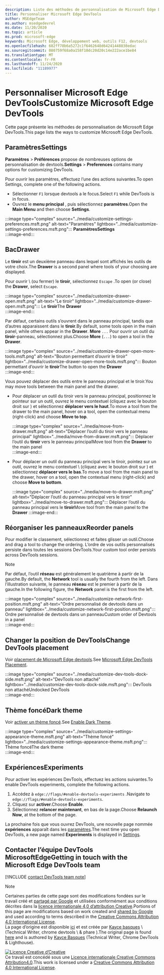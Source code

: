 ```yaml
---
description: Liste des méthodes de personnalisation de Microsoft Edge DevTools
title: Personnaliser Microsoft Edge DevTools
author: MSEdgeTeam
ms.author: msedgedevrel
ms.date: 11/20/2020
ms.topic: article
ms.prod: microsoft-edge
keywords: Microsoft Edge, développement web, outils F12, devtools
ms.openlocfilehash: 682ff78b6a5272c1f6462648d64241448838edac
ms.sourcegitcommit: 080759f68a0a158f10dc20d20c14e222ace1be84
ms.translationtype: MT
ms.contentlocale: fr-FR
ms.lasthandoff: 11/24/2020
ms.locfileid: "11189977"
---
```

<!-- Copyright Kayce Basques 

   Licensed under the Apache License, Version 2.0 (the "License");
   you may not use this file except in compliance with the License.
   You may obtain a copy of the License at

       https://www.apache.org/licenses/LICENSE-2.0

   Unless required by applicable law or agreed to in writing, software
   distributed under the License is distributed on an "AS IS" BASIS,
   WITHOUT WARRANTIES OR CONDITIONS OF ANY KIND, either express or implied.
   See the License for the specific language governing permissions and
   limitations under the License.  -->

# <span data-ttu-id="02d94-104">Personnaliser Microsoft Edge DevTools</span><span class="sxs-lookup"><span data-stu-id="02d94-104">Customize Microsoft Edge DevTools</span></span>  

<span data-ttu-id="02d94-105">Cette page présente les méthodes de personnalisation de Microsoft Edge DevTools.</span><span class="sxs-lookup"><span data-stu-id="02d94-105">This page lists the ways to customize Microsoft Edge DevTools.</span></span>  

## <span data-ttu-id="02d94-106">Paramètres</span><span class="sxs-lookup"><span data-stu-id="02d94-106">Settings</span></span>  

<span data-ttu-id="02d94-107">**Paramètres**  >  **Préférences** propose de nombreuses options de personnalisation de devtools.</span><span class="sxs-lookup"><span data-stu-id="02d94-107">**Settings** > **Preferences** contains many options for customizing DevTools.</span></span>  

<span data-ttu-id="02d94-108">Pour ouvrir les paramètres, effectuez l’une des actions suivantes.</span><span class="sxs-lookup"><span data-stu-id="02d94-108">To open Settings, complete one of the following actions.</span></span>  

*   <span data-ttu-id="02d94-109">Sélectionner `F1` lorsque devtools a le focus.</span><span class="sxs-lookup"><span data-stu-id="02d94-109">Select `F1` while DevTools is in focus.</span></span>  
*   <span data-ttu-id="02d94-110">Ouvrez le **menu principal** , puis sélectionnez **paramètres**.</span><span class="sxs-lookup"><span data-stu-id="02d94-110">Open the **Main Menu** and then choose **Settings**.</span></span>  
    
:::image type="complex" source="../media/customize-settings-preferences.msft.png" alt-text="Paramètres" lightbox="../media/customize-settings-preferences.msft.png":::
   **<span data-ttu-id="02d94-112">Paramètres</span><span class="sxs-lookup"><span data-stu-id="02d94-112">Settings</span></span>**  
:::image-end:::  

## <span data-ttu-id="02d94-113">Bac</span><span class="sxs-lookup"><span data-stu-id="02d94-113">Drawer</span></span>  

<span data-ttu-id="02d94-114">Le **tiroir** est un deuxième panneau dans lequel sont affichés les outils de votre choix.</span><span class="sxs-lookup"><span data-stu-id="02d94-114">The **Drawer** is a second panel where tools of your choosing are displayed.</span></span>  

<span data-ttu-id="02d94-115">Pour ouvrir \ (ou fermer) le **tiroir**, sélectionnez `Escape` .</span><span class="sxs-lookup"><span data-stu-id="02d94-115">To open \(or close\) the **Drawer**, select `Escape`.</span></span>  

:::image type="complex" source="../media/customize-drawer-open.msft.png" alt-text="Le tiroir" lightbox="../media/customize-drawer-open.msft.png":::
   <span data-ttu-id="02d94-117">Le **tiroir**</span><span class="sxs-lookup"><span data-stu-id="02d94-117">The **Drawer**</span></span>  
:::image-end:::  

<span data-ttu-id="02d94-118">Par défaut, certains outils s’ouvrent dans le panneau principal, tandis que d’autres apparaissent dans le **tiroir**.</span><span class="sxs-lookup"><span data-stu-id="02d94-118">By default, some tools open in the main panel, while others appear in the **Drawer**.</span></span>  <span data-ttu-id="02d94-119">**More** `...` Pour ouvrir un outil du **tiroir**-panneau, sélectionnez plus.</span><span class="sxs-lookup"><span data-stu-id="02d94-119">Choose **More** \(`...`) to open a tool in the **Drawer**.</span></span>  

:::image type="complex" source="../media/customize-drawer-open-more-tools.msft.png" alt-text="Bouton permettant d’ouvrir le tiroir" lightbox="../media/customize-drawer-open-more-tools.msft.png":::
   <span data-ttu-id="02d94-121">Bouton permettant d’ouvrir le **tiroir**</span><span class="sxs-lookup"><span data-stu-id="02d94-121">The button to open the **Drawer**</span></span>  
:::image-end:::  

<span data-ttu-id="02d94-122">Vous pouvez déplacer des outils entre le panneau principal et le tiroir.</span><span class="sxs-lookup"><span data-stu-id="02d94-122">You may move tools between the main panel and the drawer.</span></span>  

*   <span data-ttu-id="02d94-123">Pour déplacer un outil du tiroir vers le panneau principal, positionnez le pointeur sur un outil, ouvrez le menu contextuel (cliquez avec le bouton droit sur \) et sélectionnez **déplacer vers le haut**.</span><span class="sxs-lookup"><span data-stu-id="02d94-123">To move a tool from the drawer to the main panel, hover on a tool, open the contextual menu \(right-click\) and choose **Move to top**.</span></span>  
    
    :::image type="complex" source="../media/move-from-drawer.msft.png" alt-text="Déplacer l’outil du tiroir vers le panneau principal" lightbox="../media/move-from-drawer.msft.png":::
       <span data-ttu-id="02d94-125">Déplacer l’outil du **tiroir** vers le panneau principal</span><span class="sxs-lookup"><span data-stu-id="02d94-125">Move tool from the **Drawer** to the main panel</span></span>  
    :::image-end:::  
    
*   <span data-ttu-id="02d94-126">Pour déplacer un outil du panneau principal vers le tiroir, pointez sur un outil, ouvrez le menu contextuel \ (cliquez avec le bouton droit sur \) et sélectionnez **déplacer vers le bas**.</span><span class="sxs-lookup"><span data-stu-id="02d94-126">To move a tool from the main panel to the drawer, hover on a tool, open the contextual menu \(right-click\) and choose **Move to bottom**.</span></span>  
    
    :::image type="complex" source="../media/move-to-drawer.msft.png" alt-text="Déplacer l’outil du panneau principal vers le tiroir" lightbox="../media/move-to-drawer.msft.png":::
       <span data-ttu-id="02d94-128">Déplacer l’outil du panneau principal vers le **tiroir**</span><span class="sxs-lookup"><span data-stu-id="02d94-128">Move tool from the main panel to the **Drawer**</span></span>
    :::image-end:::  
    

## <span data-ttu-id="02d94-129">Réorganiser les panneaux</span><span class="sxs-lookup"><span data-stu-id="02d94-129">Reorder panels</span></span>  

<span data-ttu-id="02d94-130">Pour modifier le classement, sélectionnez et faites glisser un outil.</span><span class="sxs-lookup"><span data-stu-id="02d94-130">Choose and drag a tool to change the ordering.</span></span>  <span data-ttu-id="02d94-131">L’ordre de vos outils personnalisés persiste dans toutes les sessions DevTools.</span><span class="sxs-lookup"><span data-stu-id="02d94-131">Your custom tool order persists across DevTools sessions.</span></span>  

> [!NOTE]
> <span data-ttu-id="02d94-132">Par défaut, l’outil **réseau** est généralement le quatrième à partir de la gauche.</span><span class="sxs-lookup"><span data-stu-id="02d94-132">By default, the **Network** tool is usually the fourth from the left.</span></span>  <span data-ttu-id="02d94-133">Dans l’illustration suivante, le panneau **réseau** est le premier à partir de la gauche.</span><span class="sxs-lookup"><span data-stu-id="02d94-133">In the following figure, the **Network** panel is the first from the left.</span></span>  

:::image type="complex" source="../media/customize-network-first-position.msft.png" alt-text="Ordre personnalisé de devtools dans un panneau" lightbox="../media/customize-network-first-position.msft.png":::
   <span data-ttu-id="02d94-135">Ordre personnalisé de devtools dans un panneau</span><span class="sxs-lookup"><span data-stu-id="02d94-135">Custom order of Devtools in a panel</span></span>  
:::image-end:::  

## <span data-ttu-id="02d94-136">Changer la position de DevTools</span><span class="sxs-lookup"><span data-stu-id="02d94-136">Change DevTools placement</span></span>  

<span data-ttu-id="02d94-137">Voir [placement de Microsoft Edge devtools][DevToolsPlacement].</span><span class="sxs-lookup"><span data-stu-id="02d94-137">See [Microsoft Edge DevTools Placement][DevToolsPlacement].</span></span>  

:::image type="complex" source="../media/customize-dev-tools-dock-side.msft.png" alt-text="DevTools non attaché" lightbox="../media/customize-dev-tools-dock-side.msft.png":::
   <span data-ttu-id="02d94-139">DevTools non attaché</span><span class="sxs-lookup"><span data-stu-id="02d94-139">Undocked DevTools</span></span>  
:::image-end:::  

## <span data-ttu-id="02d94-140">Thème foncé</span><span class="sxs-lookup"><span data-stu-id="02d94-140">Dark theme</span></span>  

<span data-ttu-id="02d94-141">Voir [activer un thème foncé][DarkTheme].</span><span class="sxs-lookup"><span data-stu-id="02d94-141">See [Enable Dark Theme][DarkTheme].</span></span>  

:::image type="complex" source="../media/customize-settings-appearance-theme.msft.png" alt-text="Thème foncé" lightbox="../media/customize-settings-appearance-theme.msft.png":::
   <span data-ttu-id="02d94-143">Thème foncé</span><span class="sxs-lookup"><span data-stu-id="02d94-143">The dark theme</span></span>  
:::image-end:::  

## <span data-ttu-id="02d94-144">Expériences</span><span class="sxs-lookup"><span data-stu-id="02d94-144">Experiments</span></span>  

<span data-ttu-id="02d94-145">Pour activer les expériences DevTools, effectuez les actions suivantes.</span><span class="sxs-lookup"><span data-stu-id="02d94-145">To enable DevTools experiments, complete the following actions.</span></span>  

1.  <span data-ttu-id="02d94-146">Accédez à `edge://flags/#enable-devtools-experiments` .</span><span class="sxs-lookup"><span data-stu-id="02d94-146">Navigate to `edge://flags/#enable-devtools-experiments`.</span></span>  
1.  <span data-ttu-id="02d94-147">Cliquez sur **activer**.</span><span class="sxs-lookup"><span data-stu-id="02d94-147">Choose **Enable**.</span></span>  
1.  <span data-ttu-id="02d94-148">Sélectionnez **relancer maintenant**, en bas de la page.</span><span class="sxs-lookup"><span data-stu-id="02d94-148">Choose **Relaunch Now**, at the bottom of the page.</span></span>  

<span data-ttu-id="02d94-149">La prochaine fois que vous ouvrez DevTools, une nouvelle page nommée **expériences** apparaît dans les [paramètres](#settings).</span><span class="sxs-lookup"><span data-stu-id="02d94-149">The next time you open DevTools, a new page named **Experiments** is displayed in [Settings](#settings).</span></span>  

## <span data-ttu-id="02d94-150">Contacter l’équipe DevTools MicrosoftEdge</span><span class="sxs-lookup"><span data-stu-id="02d94-150">Getting in touch with the Microsoft Edge DevTools team</span></span>  

[!INCLUDE [contact DevTools team note](../includes/contact-devtools-team-note.md)]  

<!-- image links -->  

[ImageMoreIcon]: ../media/more-icon.msft.png  

<!-- links -->  

[DevToolsPlacement]: ./placement.md "Changer la position de Microsoft Edge DevTools Documents Microsoft"  
[DarkTheme]: ./dark-theme.md "Activer un thème foncé dans Microsoft Edge DevTools | Documents Microsoft"  

> [!NOTE]
> <span data-ttu-id="02d94-153">Certaines parties de cette page sont des modifications fondées sur le travail créé et [partagé par Google][GoogleSitePolicies] et utilisées conformément aux conditions décrites dans la [licence internationale 4,0 d’attribution Creative][CCA4IL].</span><span class="sxs-lookup"><span data-stu-id="02d94-153">Portions of this page are modifications based on work created and [shared by Google][GoogleSitePolicies] and used according to terms described in the [Creative Commons Attribution 4.0 International License][CCA4IL].</span></span>  
> <span data-ttu-id="02d94-154">La page d’origine est disponible [ici](https://developers.google.com/web/tools/chrome-devtools/customize/index) et est créée par [Kayce basques][KayceBasques] \ (Technical Writer, chrome devtools \ & phare \).</span><span class="sxs-lookup"><span data-stu-id="02d94-154">The original page is found [here](https://developers.google.com/web/tools/chrome-devtools/customize/index) and is authored by [Kayce Basques][KayceBasques] \(Technical Writer, Chrome DevTools \& Lighthouse\).</span></span>  

[![Licence Creative d’Creative][CCby4Image]][CCA4IL]  
<span data-ttu-id="02d94-156">Ce travail est concédé sous une [Licence internationale Creative Commons Attribution4.0][CCA4IL].</span><span class="sxs-lookup"><span data-stu-id="02d94-156">This work is licensed under a [Creative Commons Attribution 4.0 International License][CCA4IL].</span></span>  

[CCA4IL]: https://creativecommons.org/licenses/by/4.0  
[CCby4Image]: https://i.creativecommons.org/l/by/4.0/88x31.png  
[GoogleSitePolicies]: https://developers.google.com/terms/site-policies  
[KayceBasques]: https://developers.google.com/web/resources/contributors/kaycebasques  
